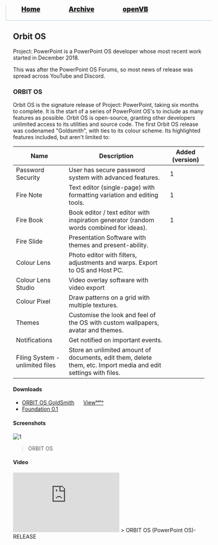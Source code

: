 <blockquote style="background: #0000;border-bottom: 1px solid #B2D2E1;height: 30px;margin: 0 -20px 20px;padding: 0px 20px 9px 40px;">
  <p style=""><a href="https://pptos-org.github.io/pptos/" style="font-size: 17px;font-weight: 900;font-style: normal;text-shadow: rgba(255,255,255,0.9) 0 1px 0;">Home</a>&nbsp;&nbsp;&nbsp;&nbsp;&nbsp;&nbsp;&nbsp;&nbsp;&nbsp;&nbsp;&nbsp;&nbsp;&nbsp;&nbsp;&nbsp;&nbsp;&nbsp;&nbsp;
    <a href="https://pptos-org.github.io/pptos/archive/" style="font-size: 17px;font-weight: 900;font-style: normal;text-shadow: rgba(255,255,255,0.9) 0 1px 0;">Archive</a>&nbsp;&nbsp;&nbsp;&nbsp;&nbsp;&nbsp;&nbsp;&nbsp;&nbsp;&nbsp;&nbsp;&nbsp;&nbsp;&nbsp;&nbsp;&nbsp;&nbsp;&nbsp;
    <a href="https://pptos-org.github.io/openvb/" style="font-size: 17px;font-weight: 900;font-style: normal;text-shadow: rgba(255,255,255,0.9) 0 1px 0;">openVB</a>
  </p>
</blockquote>

## Orbit OS

Project: PowerPoint is a PowerPoint OS developer whose most recent work started in December 2018.

This was after the PowerPoint OS Forums, so most news of release was spread across YouTube and Discord.

### ORBIT OS 
Orbit OS is the signature release of Project: PowerPoint, taking six months to complete. It is the start of a series of PowerPoint OS's to include as many features as possible. Orbit OS is open-source, granting other developers unlimited access to its utilities and source code.
The first Orbit OS release was codenamed "Goldsmith", with ties to its colour scheme. Its highlighted features included, but aren't limited to:

| Name                            | Description                                                                                                     | Added (version) |
| ------------------------------- | --------------------------------------------------------------------------------------------------------------- | --------------- |
| Password Security               | User has secure password system with advanced features.                                                         | 1               |
| Fire Note                       | Text editor (single-page) with formatting variation and editing tools.                                          | 1               |
| Fire Book                       | Book editor / text editor with inspiration generator (random words combined for ideas).                         | 1               |
| Fire Slide                      | Presentation Software with themes and present-ability.                                                          |
| Colour Lens                     | Photo editor with filters, adjustments and warps. Export to OS and Host PC.                                     |
| Colour Lens Studio              | Video overlay software with video export                                                                        |
| Colour Pixel                    | Draw patterns on a grid with multiple textures.                                                                 |
| Themes                          | Customise the look and feel of the OS with custom wallpapers, avatar and themes.                                |
| Notifications                   | Get notified on important events.                                                                               |
| Filing System - unlimited files | Store an unlimited amount of documents, edit them, delete them, etc. Import media and edit settings with files. |

#### Downloads

- [ORBIT OS GoldSmith](https://archive.org/download/pptoswiki_archive_14_09_2021/pptoswiki_archive_14_09_2021.zip/Project_PowerPoint%2FOrbit%20OS%20GoldSmith%20Release%201.0%2030th%20June%202019.pptm)&nbsp;&nbsp;&nbsp;&nbsp;&nbsp; [Viewᵇᵉᵗᵃ](https://pptos-org.github.io/pptos/viewer/Orbit_OS/OrbitOS_Goldsmith)
- [Foundation 0.1](https://github.com/pptos-org/pptos/raw/gh-pages/files/Orbit_OS/Foundation%200.1.pptm)

#### Screenshots

![1](https://user-images.githubusercontent.com/58103738/128825968-db9f7dcd-c1fd-4a93-9084-7b3958dfd72a.png)
> ORBIT OS

#### Video

<iframe width="280" height="157" src="https://www.youtube-nocookie.com/embed/V0w_HfFNYiU" title="YouTube video player" frameborder="0" allow="accelerometer; autoplay; clipboard-write; encrypted-media; gyroscope; picture-in-picture" allowfullscreen></iframe>
> ORBIT OS (PowerPoint OS)- RELEASE

<body style="background-image: url(https://raw.githubusercontent.com/hexa-one/pptos-wiki/gh-pages/assets/background/background.png);background-repeat: no-repeat;background-attachment: fixed;background-size: cover;">
